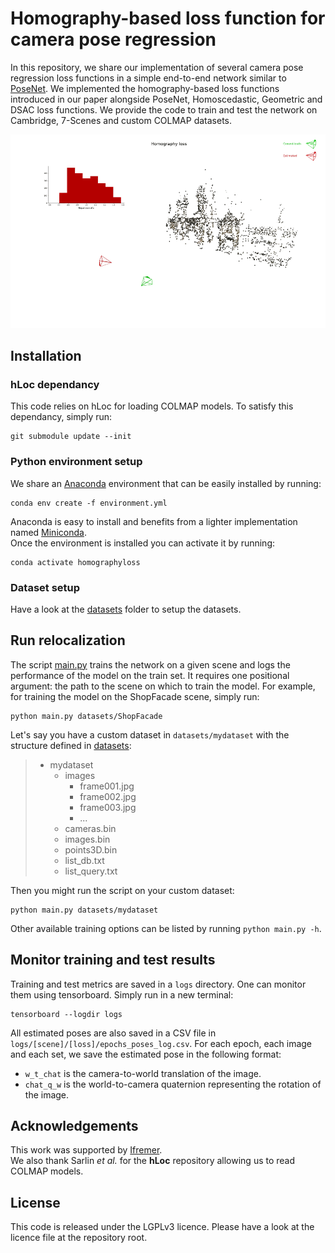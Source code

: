 # Homography-based loss function for camera pose regression
In this repository, we share our implementation of several camera pose regression
loss functions in a simple end-to-end network similar to
[PoseNet](https://openaccess.thecvf.com/content_iccv_2015/html/Kendall_PoseNet_A_Convolutional_ICCV_2015_paper.html).
We implemented the homography-based loss functions introduced in our paper alongside PoseNet, Homoscedastic, Geometric
and DSAC loss functions. We provide the code to train and test the network on Cambridge, 7-Scenes and custom COLMAP
datasets.

![Convergence of homography loss](assets/animation.gif)

## Installation

### hLoc dependancy
This code relies on hLoc for loading COLMAP models. To satisfy this dependancy, simply run:
```shell
git submodule update --init
```

### Python environment setup
We share an [Anaconda](https://www.anaconda.com) environment that can be easily installed by running:
```shell
conda env create -f environment.yml
```
Anaconda is easy to install and benefits from a lighter implementation named
[Miniconda](https://docs.conda.io/en/latest/miniconda.html).  
Once the environment is installed you can activate it by running:
```shell
conda activate homographyloss
```

### Dataset setup
Have a look at the [datasets](datasets) folder to setup the datasets.

## Run relocalization
The script [main.py](main.py) trains the network on a given scene and logs the performance of the model on the
train set. It requires one positional argument: the path to the scene on which to train the model.
For example, for training the model on the ShopFacade scene, simply run:
```shell
python main.py datasets/ShopFacade
```
Let's say you have a custom dataset in `datasets/mydataset` with the structure defined in [datasets](datasets):
> - mydataset
>   - images
>     - frame001.jpg
>     - frame002.jpg
>     - frame003.jpg
>     - ...
>   - cameras.bin
>   - images.bin
>   - points3D.bin
>   - list_db.txt
>   - list_query.txt

Then you might run the script on your custom dataset:
```shell
python main.py datasets/mydataset
```

Other available training options can be listed by running `python main.py -h`.

## Monitor training and test results
Training and test metrics are saved in a `logs` directory. One can monitor them using tensorboard.
Simply run in a new terminal:
```shell
tensorboard --logdir logs
```

All estimated poses are also saved in a CSV file in `logs/[scene]/[loss]/epochs_poses_log.csv`.
For each epoch, each image and each set, we save the estimated pose in the following format:
- `w_t_chat` is the camera-to-world translation of the image.
- `chat_q_w` is the world-to-camera quaternion representing the rotation of the image.

## Acknowledgements
This work was supported by [Ifremer](https://wwz.ifremer.fr/).  
We also thank Sarlin *et al.* for the **hLoc** repository allowing us to read COLMAP models.

## License
This code is released under the LGPLv3 licence. Please have a look at the licence file at the repository root.
